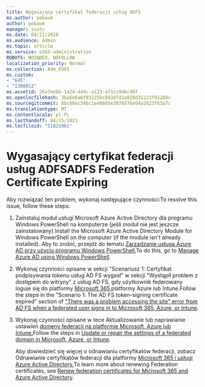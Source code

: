 ```yaml
---
title: Wygasający certyfikat federacji usług ADFS
ms.author: pebaum
author: pebaum
manager: scotv
ms.date: 04/21/2020
ms.audience: Admin
ms.topic: article
ms.service: o365-administration
ROBOTS: NOINDEX, NOFOLLOW
localization_priority: Normal
ms.collection: Adm_O365
ms.custom:
- "645"
- "1300012"
ms.assetid: 26a7eebb-1424-4ddc-a123-af1cc94bc40f
ms.openlocfilehash: 3ba6e6a6f93225bc843dfd1a028d31223f01280c
ms.sourcegitcommit: 8bc60ec34bc1e40685e3976576e04a2623f63a7c
ms.translationtype: MT
ms.contentlocale: pl-PL
ms.lasthandoff: 04/15/2021
ms.locfileid: "51821961"
---
```

# <a name="adfs-federation-certificate-expiring"></a><span data-ttu-id="732da-102">Wygasający certyfikat federacji usług ADFS</span><span class="sxs-lookup"><span data-stu-id="732da-102">ADFS Federation Certificate Expiring</span></span>

<span data-ttu-id="732da-103">Aby rozwiązać ten problem, wykonaj następujące czynności:</span><span class="sxs-lookup"><span data-stu-id="732da-103">To resolve this issue, follow these steps:</span></span>
  
1. <span data-ttu-id="732da-104">Zainstaluj moduł usługi Microsoft Azure Active Directory dla programu Windows PowerShell na komputerze (jeśli moduł nie jest jeszcze zainstalowany).</span><span class="sxs-lookup"><span data-stu-id="732da-104">Install the Microsoft Azure Active Directory Module for Windows PowerShell on the computer (if the module isn't already installed).</span></span> <span data-ttu-id="732da-105">Aby to zrobić, przejdź do tematu [Zarządzanie usługą Azure AD przy użyciu programu Windows PowerShell.](https://aka.ms/aadposh)</span><span class="sxs-lookup"><span data-stu-id="732da-105">To do this, go to [Manage Azure AD using Windows PowerShell](https://aka.ms/aadposh).</span></span>

2. <span data-ttu-id="732da-106">Wykonaj czynności opisane w sekcji "Scenariusz 1: Certyfikat podpisywania tokenu usług AD FS wygasł" w sekcji "Wystąpił problem z dostępem do witryny" z usług AD FS, gdy użytkownik federowany loguje się do platformy [Microsoft 365,](https://support.microsoft.com/help/2713898/there-was-a-problem-accessing-the-site-error-from-ad-fs-when-a-federat)platformy Azure lub Intune.</span><span class="sxs-lookup"><span data-stu-id="732da-106">Follow the steps in the "Scenario 1: The AD FS token-signing certificate expired" section of ["There was a problem accessing the site" error from AD FS when a federated user signs in to Microsoft 365, Azure, or Intune](https://support.microsoft.com/help/2713898/there-was-a-problem-accessing-the-site-error-from-ad-fs-when-a-federat).</span></span>

3. <span data-ttu-id="732da-107">Wykonaj czynności opisane w tece Aktualizowanie lub naprawianie ustawień [domeny federacji na platformie Microsoft, Azure lub Intune.](https://docs.microsoft.com/office365/troubleshoot/security/update-federated-domain-office-365)</span><span class="sxs-lookup"><span data-stu-id="732da-107">Follow the steps in [Update or repair the settings of a federated domain in Microsoft, Azure, or Intune](https://docs.microsoft.com/office365/troubleshoot/security/update-federated-domain-office-365).</span></span>

    <span data-ttu-id="732da-108">Aby dowiedzieć się więcej o odnawianiu certyfikatów federacji, zobacz Odnawianie certyfikatów federacji dla platformy [Microsoft 365 i usługi Azure Active Directory.](https://docs.microsoft.com/azure/active-directory/connect/active-directory-aadconnect-o365-certs)</span><span class="sxs-lookup"><span data-stu-id="732da-108">To learn more about renewing Federation certificates, see [Renew federation certificates for Microsoft 365 and Azure Active Directory](https://docs.microsoft.com/azure/active-directory/connect/active-directory-aadconnect-o365-certs).</span></span>
